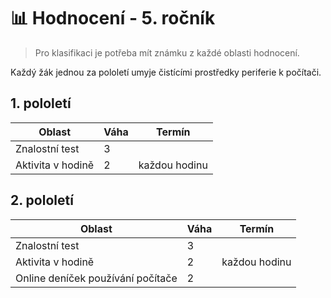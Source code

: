 # 📊 Hodnocení - 5. ročník

> Pro klasifikaci je potřeba mít známku z každé oblasti hodnocení.

Každý žák jednou za pololetí umyje čistícími prostředky periferie k počítači.

## 1. pololetí

| Oblast            | Váha | Termín        |
| ----------------- | ---- | ------------- |
| Znalostní test    | 3    |               |
| Aktivita v hodině | 2    | každou hodinu |


## 2. pololetí

| Oblast                            | Váha | Termín        |
| --------------------------------- | ---- | ------------- |
| Znalostní test                    | 3    |               |
| Aktivita v hodině                 | 2    | každou hodinu |
| Online deníček používání počítače | 2    |               |
